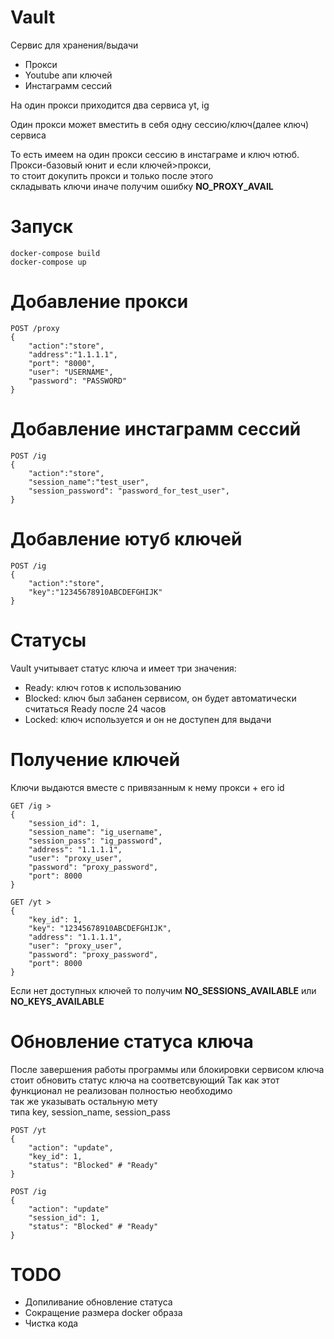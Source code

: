 # Vault
Сервис для хранения/выдачи 
- Прокси
- Youtube апи ключей
- Инстаграмм сессий

На один прокси приходится два сервиса yt, ig

Один прокси может вместить в себя одну сессию/ключ(далее ключ) сервиса

То есть имеем на один прокси сессию в инстаграме и ключ ютюб.  
Прокси-базовый юнит и если ключей>прокси,  
то стоит докупить прокси и только после этого  
складывать ключи иначе получим ошибку **NO_PROXY_AVAIL**

# Запуск
```
docker-compose build
docker-compose up
```

# Добавление прокси

```
POST /proxy
{
    "action":"store",
    "address":"1.1.1.1",
    "port": "8000",
    "user": "USERNAME",
    "password": "PASSWORD"
}
```

# Добавление инстаграмм сессий

```
POST /ig
{
    "action":"store",
    "session_name":"test_user",
    "session_password": "password_for_test_user",
}
```

# Добавление ютуб ключей

```
POST /ig
{
    "action":"store",
    "key":"12345678910ABCDEFGHIJK"
}
```

# Статусы

Vault учитывает статус ключа и имеет три значения:
- Ready: ключ готов к использованию
- Blocked: ключ был забанен сервисом, он будет автоматически считаться Ready после 24 часов
- Locked: ключ используется и он не доступен для выдачи

# Получение ключей
Ключи выдаются вместе с привязанным к нему прокси + его id

```
GET /ig >
{
    "session_id": 1,
    "session_name": "ig_username",
    "session_pass": "ig_password",
    "address": "1.1.1.1",
    "user": "proxy_user",
    "password": "proxy_password",
    "port": 8000
}
```
```
GET /yt >
{
    "key_id": 1,
    "key": "12345678910ABCDEFGHIJK",
    "address": "1.1.1.1",
    "user": "proxy_user",
    "password": "proxy_password",
    "port": 8000
}
```
Если нет доступных ключей то получим **NO_SESSIONS_AVAILABLE** или **NO_KEYS_AVAILABLE**

# Обновление статуса ключа

После завершения работы программы или блокировки сервисом ключа  
стоит обновить статус ключа на соответсвующий
Так как этот функционал не реализован полностью необходимо  
так же указывать остальную мету  
типа key, session_name, session_pass

```
POST /yt
{
    "action": "update",
    "key_id": 1,
    "status": "Blocked" # "Ready"
}
```
```
POST /ig
{
    "action": "update"
    "session_id": 1,
    "status": "Blocked" # "Ready"
}
```


# TODO 
- Допиливание обновление статуса
- Сокращение размера docker образа
- Чистка кода
